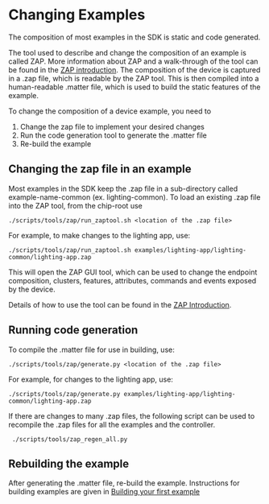# Changing Examples

The composition of most examples in the SDK is static and code generated.

The tool used to describe and change the composition of an example is called
ZAP. More information about ZAP and a walk-through of the tool can be found in
the [ZAP introduction](./zap.md). The composition of the device is captured in a
.zap file, which is readable by the ZAP tool. This is then compiled into a
human-readable .matter file, which is used to build the static features of the
example.

To change the composition of a device example, you need to

1. Change the zap file to implement your desired changes
2. Run the code generation tool to generate the .matter file
3. Re-build the example

## Changing the zap file in an example

Most examples in the SDK keep the .zap file in a sub-directory called
example-name-common (ex. lighting-common). To load an existing .zap file into
the ZAP tool, from the chip-root use

```
./scripts/tools/zap/run_zaptool.sh <location of the .zap file>
```

For example, to make changes to the lighting app, use:

```
./scripts/tools/zap/run_zaptool.sh examples/lighting-app/lighting-common/lighting-app.zap
```

This will open the ZAP GUI tool, which can be used to change the endpoint
composition, clusters, features, attributes, commands and events exposed by the
device.

Details of how to use the tool can be found in the [ZAP Introduction](./zap.md).

## Running code generation

To compile the .matter file for use in building, use:

```
./scripts/tools/zap/generate.py <location of the .zap file>
```

For example, for changes to the lighting app, use:

```
./scripts/tools/zap/generate.py examples/lighting-app/lighting-common/lighting-app.zap
```

If there are changes to many .zap files, the following script can be used to
recompile the .zap files for all the examples and the controller.

```
 ./scripts/tools/zap_regen_all.py
```

## Rebuilding the example

After generating the .matter file, re-build the example. Instructions for
building examples are given in [Building your first example](./first_example.md)
